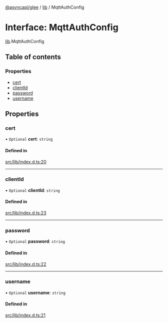 [@asyncapi/glee](../README.md) / [lib](../modules/lib.md) / MqttAuthConfig

# Interface: MqttAuthConfig

[lib](../modules/lib.md).MqttAuthConfig

## Table of contents

### Properties

- [cert](lib.MqttAuthConfig.md#cert)
- [clientId](lib.MqttAuthConfig.md#clientid)
- [password](lib.MqttAuthConfig.md#password)
- [username](lib.MqttAuthConfig.md#username)

## Properties

### cert

• `Optional` **cert**: `string`

#### Defined in

[src/lib/index.d.ts:20](https://github.com/asyncapi/glee/blob/1972258/src/lib/index.d.ts#L20)

___

### clientId

• `Optional` **clientId**: `string`

#### Defined in

[src/lib/index.d.ts:23](https://github.com/asyncapi/glee/blob/1972258/src/lib/index.d.ts#L23)

___

### password

• `Optional` **password**: `string`

#### Defined in

[src/lib/index.d.ts:22](https://github.com/asyncapi/glee/blob/1972258/src/lib/index.d.ts#L22)

___

### username

• `Optional` **username**: `string`

#### Defined in

[src/lib/index.d.ts:21](https://github.com/asyncapi/glee/blob/1972258/src/lib/index.d.ts#L21)
